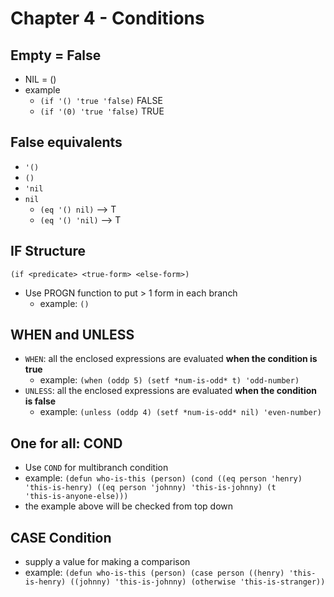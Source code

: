 # Chapter 4 - Conditions

## Empty = False
* NIL = ()
* example
    * `(if '()
            'true
            'false)`
        FALSE
    * `(if '(0)
           'true
           'false)`
        TRUE
## False equivalents
* `'()`
* `()`
* `'nil`
* `nil`
    * `(eq '() nil)`  --> T
    * `(eq '() 'nil)` --> T

## IF Structure
`(if <predicate>
     <true-form>
     <else-form>)`
* Use PROGN function to put > 1 form in each branch
     * example: `()`

## WHEN and UNLESS
* `WHEN`: all the enclosed expressions are evaluated **when the condition is true**
    * example: `(when (oddp 5)
                      (setf *num-is-odd* t)
                      'odd-number)`
* `UNLESS`: all the enclosed expressions are evaluated **when the condition is false**
    * example: `(unless (oddp 4)
                        (setf *num-is-odd* nil)
                        'even-number)`
## One for all: COND
* Use `COND` for multibranch condition
* example: `(defun who-is-this (person)
                   (cond ((eq person 'henry) 'this-is-henry)
                         ((eq person 'johnny) 'this-is-johnny)
                         (t                   'this-is-anyone-else)))`
* the example above will be checked from top down

## CASE Condition
* supply a value for making a comparison
* example: `(defun who-is-this (person)
                   (case person
                         ((henry) 'this-is-henry)
                         ((johnny) 'this-is-johnny)
                         (otherwise 'this-is-stranger))`